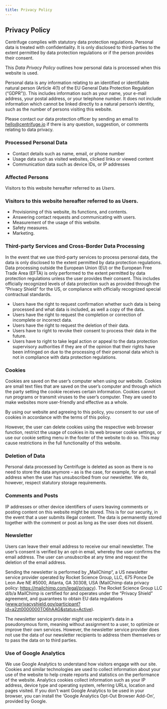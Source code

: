 ```yaml
---
title: Privacy Policy
---
```


<Section>
<Row>
<Col span={8}>

# Privacy Policy

Centrifuge complies with statutory data protection regulations. Personal data is treated with confidentiality. It is only disclosed to third-parties to the extent permitted by data protection regulations or if the person provides their consent.

This *Data Privacy Policy* outlines how personal data is processed when this website is used.

Personal data is any information relating to an identified or identifiable natural person (Article 4(1) of the EU General Data Protection Regulation (“GDPR”)). This includes information such as your name, your e-mail address, your postal address, or your telephone number. It does not include information which cannot be linked directly to a natural person’s identity, such as the number of persons visiting this website.

Please contact our data protection officer by sending an email to hello@centrifuge.io if there is any question, suggestion, or comments relating to data privacy.

### Processed Personal Data
   
- Contact details such as name, email, or phone number
- Usage data such as visited websites, clicked links or viewed content
- Communication data such as device IDs, or IP addresses

### Affected Persons

Visitors to this website hereafter referred to as *Users*.

### Visitors to this website hereafter referred to as Users.
   
- Provisioning of this website, its functions, and contents.
- Answering contact requests and communicating with users.
- Measurement of the usage of this website.
- Safety measures.
- Marketing.

### Third-party Services and Cross-Border Data Processing

In the event that we use third-party services to process personal data, the data is only disclosed to the extent permitted by data protection regulations. Data processing outside the European Union (EU) or the European Free Trade Area (EFTA) is only performed to the extent permitted by data protection regulations unless the user provides their consent. This includes officially recognized levels of data protection such as provided through the “Privacy Shield” for the US, or compliance with officially recognized special contractual standards.

- Users have the right to request confirmation whether such data is being processed and what data is included, as well a copy of the data.
- Users have the right to request the completion or correction of incomplete or incorrect data.
- Users have the right to request the deletion of their data.
- Users have to right to revoke their consent to process their data in the future.
- Users have to right to take legal action or appeal to the data protection supervisory authorities if they are of the opinion that their rights have been infringed on due to the processing of their personal data which is not in compliance with data protection regulations.

### Cookies

Cookies are saved on the user’s computer when using our website. Cookies are small text files that are saved on the user’s computer and through which the party setting the cookie receives certain information. Cookies cannot run programs or transmit viruses to the user’s computer. They are used to make websites more user-friendly and effective as a whole.

By using our website and agreeing to this policy, you consent to our use of cookies in accordance with the terms of this policy.

However, the user can delete cookies using the respective web browser function, restrict the usage of cookies in its web browser cookie settings, or use our cookie setting menu in the footer of the website to do so. This may cause restrictions in the full functionality of this website.

### Deletion of Data
    
Personal data processed by Centrifuge is deleted as soon as there is no need to store the data anymore – as is the case, for example, for an email address when the user has unsubscribed from our newsletter. We do, however, respect statutory storage requirements.

### Comments and Posts

IP addresses or other device identifiers of users leaving comments or posting content on this website might be stored. This is for our security, in the event that a user submits illegal content. The data is permanently stored together with the comment or post as long as the user does not dissent.

### Newsletter

Users can leave their email address to receive our email newsletter. The user’s consent is verified by an opt-in email, whereby the user confirms the email address. The user can unsubscribe at any time and request the deletion of the email address.

Sending the newsletter is performed by „MailChimp“, a US newsletter service provider operated by Rocket Science Group, LLC, 675 Ponce De Leon Ave NE #5000, Atlanta, GA 30308, USA (MailChimp data privacy policy: https://mailchimp.com/legal/privacy). The Rocket Science Group LLC d/b/a MailChimp is certified for and operates under the “Privacy Shield” agreement, and guarantees to obtain EU data regulations (www.privacyshield.gov/participant?id=a2zt0000000TO6hAAG&status=Active).

The newsletter service provider might use recipient’s data in a pseudonymous form, meaning without assignment to a user, to optimize or improve their own services. However, the newsletter service provider does not use the data of our newsletter recipients to address them themselves or to pass the data on to third parties.

### Use of Google Analytics

We use Google Analytics to understand how visitors engage with our site. Cookies and similar technologies are used to collect information about your use of the website to help create reports and statistics on the performance of the website. Analytics cookies collect information such as your IP address, device type and operating system, referring URLs, location and pages visited. If you don't want Google Analytics to be used in your browser, you can install the ‘Google Analytics Opt-Out Browser Add-On', provided by Google.

</Col>
</Row>
</Section>
